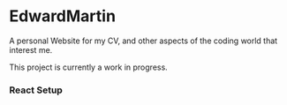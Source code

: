 # EdwardMartin

A personal Website for my CV, and other aspects of the coding world that interest me.

This project is currently a work in progress.

### React Setup

```


```
